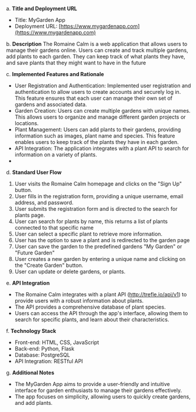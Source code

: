 
a. **Title and Deployment URL**
   - Title: MyGarden App
   - Deployment URL: [https://www.mygardenapp.com](https://www.mygardenapp.com)

b. **Description**
   The Romaine Calm is a web application that allows users to manage their gardens online. Users can create and track multiple gardens, add plants to each garden. They can keep track of what plants they have, and save plants that they might want to have in the future

c. **Implemented Features and Rationale**
   - User Registration and Authentication: Implemented user registration and authentication to allow users to create accounts and securely log in. This feature ensures that each user can manage their own set of gardens and associated data.
   - Garden Creation: Users can create multiple gardens with unique names. This allows users to organize and manage different garden projects or locations.
   - Plant Management: Users can add plants to their gardens, providing information such as images, plant name and species. This feature enables users to keep track of the plants they have in each garden.
   - API Integration: The application integrates with a plant API to search for information on a variety of plants.
   - 
d. **Standard User Flow**
   1. User visits the Romaine Calm homepage and clicks on the "Sign Up" button.
   2. User fills in the registration form, providing a unique username, email address, and password.
   3. User submits the registration form and is directed to the search for plants page.
   4. User can search for plants by name, this returns a list of plants connected to that specific name
   5. User can select a specific plant to retrieve more information. 
   6. User has the option to save a plant and is redirected to the garden page
   7. User can save the garden to the predefined gardens "My Garden" or "Future Garden"
   8. User creates a new garden by entering a unique name and clicking on the "Create Garden" button.
   9.  User can update or delete gardens, or plants.

e. **API Integration**
   - The Romaine Calm integrates with a plant API (http://trefle.io/api/v1) to provide users with a robust information about plants.
   - The API provides a comprehensive database of plant species.
   - Users can access the API through the app's interface, allowing them to search for specific plants, and learn about their characteristics.

f. **Technology Stack**
   - Front-end: HTML, CSS, JavaScript
   - Back-end: Python, Flask 
   - Database: PostgreSQL
   - API Integration: RESTful API

g. **Additional Notes**
   - The MyGarden App aims to provide a user-friendly and intuitive interface for garden enthusiasts to manage their gardens effectively.
   - The app focuses on simplicity, allowing users to quickly create gardens, and add plants.
  